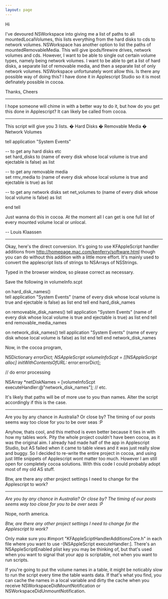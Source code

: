 ```yaml
---
layout: page
---
```


Hi

I've devoured NSWorkspace into giving me a list of paths to all mountedLocalVolumes, this lists everything from the hard disks to cds to network volumes. NSWorkspace has another option to list the paths of mountedRemovableMedia. This will give ipods/firewire drives, network volumes and cds. However, I want to be able to single out certain volume types, namely being network volumes. I want to be able to get a list of hard disks, a separate list of removable media, and then a separate list of only network volumes. NSWorkspace unfortunately wont allow this. Is there any possible way of doing this? I have done it in Applescript Studio so it is most definately possible in cocoa.

Thanks, 
Cheers

----

I hope someone will chime in with a better way to do it, but how do you get this done in Applescript?  It can likely be called from cocoa.

----

This script will give you 3 lists.
� Hard Disks
� Removable Media
� Network Volumes

    
tell application "System Events"

-- to get any hard disks etc		
set hard_disks to (name of every disk whose local volume is true and ejectable is false) as list

-- to get any removable media		
set rmv_media to (name of every disk whose local volume is true and ejectable is true) as list

-- to get any network disks	
set net_volumes to (name of every disk whose local volume is false) as list

end tell


Just wanna do this in cocoa. At the moment all I can get is one full list of every mounted volume local or unlocal.

-- Louis Klaassen

----

Okay, here's the direct conversion.  It's going to use KFAppleScript handler additions from http://homepage.mac.com/kenferry/software.html though you can do without this addition with a little more effort.  It's mainly used to convert the applescript lists of strings to NSArrays of NSStrings.

Typed in the browser window, so please correct as necessary.

Save the following in volumeInfo.scpt 
    

on hard_disk_names()		
   tell application "System Events"
      (name of every disk whose local volume is true and ejectable is false) as list
   end tell
end hard_disk_names

on removeable_disk_names()
   tell application "System Events"
      (name of every disk whose local volume is true and ejectable is true) as list
   end tell
end removable_media_names

on network_disk_names()
   tell application "System Events"
      (name of every disk whose local volume is false) as list
   end tell
end network_disk_names



Now, in the cocoa program,

    

NSDictionary *errorDict;
NSAppleScript *volumeInfoScpt = [[NSAppleScript alloc] initWithContentsOfURL:*<url to saved scpt file>* error:errorDict];

// do error processing

NSArray *netDiskNames = [volumeInfoScpt executeHandler:@"network_disk_names"];
// etc.



It's likely that paths will be of more use to you than names.  Alter the script accordingly if this is the case.

----
Are you by any chance in Australia? Or close by? The timing of our posts seems way too close for you to be over seas :P

Anyhow, thats cool, and this method is even better because it ties in with how my tables work. Pity the whole project couldn't have been cocoa, as it was the original aim. I already had made half of the app in Applescript Studio, but AS failed when it came to table views and it was just really slow and buggy. So I decided to re-write the entire project in cocoa, and using just little snippets of Applescript wont matter too much. However I am still open for completely cocoa solutions. With this code I could probably adopt most of my old AS stuff.

Btw, are there any other project settings I need to change for the Applescript to work?

----

*Are you by any chance in Australia? Or close by? The timing of our posts seems way too close for you to be over seas :P*

Nope, north america.

*Btw, are there any other project settings I need to change for the Applescript to work?*

Only make sure you #import "KFAppleSciptHandlerAdditionsCore.h" in each file where you want to use -[NSAppleScript executeHandler:].  There's an NSAppleScriptEnabled plist key you may be thinking of, but that's used when you want to signal that your app is scriptable, not when you want to run scripts.

If you're going to put the volume names in a table, it might be noticably slow to run the script every time the table wants data.  If that's what you find, you can cache the names in a local variable and dirty the cache when you receive NSWorkspaceDidMountNotification or NSWorkspaceDidUnmountNotification.
